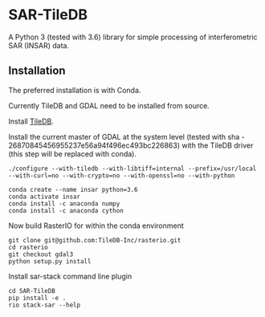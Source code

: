 # SAR-TileDB

A Python 3 (tested with 3.6) library for simple processing of interferometric SAR (INSAR) data.

## Installation

The preferred installation is with Conda.

Currently TileDB and GDAL need to be installed from source.

Install [TileDB](https://github.com/TileDB-Inc/TileDB).

Install the current master of GDAL at the system level (tested with sha - 26870845456955237e56a94f496ec493bc226863) with the TileDB driver (this step will be replaced with conda).

```
./configure --with-tiledb --with-libtiff=internal --prefix=/usr/local --with-curl=no --with-crypto=no --with-openssl=no --with-python
```

```
conda create --name insar python=3.6
conda activate insar
conda install -c anaconda numpy
conda install -c anaconda cython
```

Now build RasterIO for within the conda environment

```
git clone git@github.com:TileDB-Inc/rasterio.git
cd rasterio
git checkout gdal3
python setup.py install
```

Install sar-stack command line plugin

```
cd SAR-TileDB
pip install -e .
rio stack-sar --help
```

